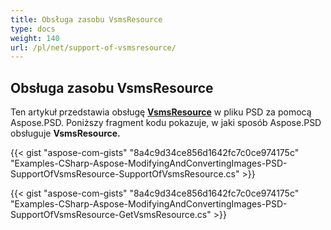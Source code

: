 ```yaml
---
title: Obsługa zasobu VsmsResource
type: docs
weight: 140
url: /pl/net/support-of-vsmsresource/
---
```


## **Obsługa zasobu VsmsResource**
Ten artykuł przedstawia obsługę [**VsmsResource**](https://reference.aspose.com/psd/net/aspose.psd.fileformats.psd.layers.layerresources/vsmsresource) w pliku PSD za pomocą Aspose.PSD. Poniższy fragment kodu pokazuje, w jaki sposób Aspose.PSD obsługuje **VsmsResource.**

{{< gist "aspose-com-gists" "8a4c9d34ce856d1642fc7c0ce974175c" "Examples-CSharp-Aspose-ModifyingAndConvertingImages-PSD-SupportOfVsmsResource-SupportOfVsmsResource.cs" >}}

{{< gist "aspose-com-gists" "8a4c9d34ce856d1642fc7c0ce974175c" "Examples-CSharp-Aspose-ModifyingAndConvertingImages-PSD-SupportOfVsmsResource-GetVsmsResource.cs" >}}
